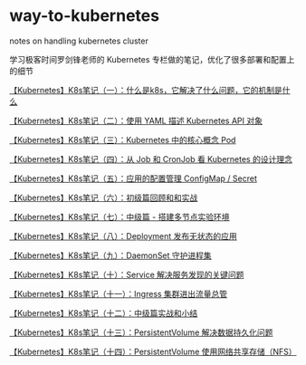 # way-to-kubernetes

notes on handling kubernetes cluster

学习极客时间罗剑锋老师的 Kubernetes 专栏做的笔记，优化了很多部署和配置上的细节

[【Kubernetes】K8s笔记（一）：什么是k8s，它解决了什么问题，它的机制是什么](https://www.cnblogs.com/joexu01/p/16722936.html)

[【Kubernetes】K8s笔记（二）：使用 YAML 描述 Kubernetes API 对象](https://www.cnblogs.com/joexu01/p/16736040.html)

[【Kubernetes】K8s笔记（三）：Kubernetes 中的核心概念 Pod](https://www.cnblogs.com/joexu01/p/16737059.html)

[【Kubernetes】K8s笔记（四）：从 Job 和 CronJob 看 Kubernetes 的设计理念](https://www.cnblogs.com/joexu01/p/16740718.html)

[【Kubernetes】K8s笔记（五）：应用的配置管理 ConfigMap / Secret](https://www.cnblogs.com/joexu01/p/16753849.html)

[【Kubernetes】K8s笔记（六）：初级篇回顾和和实战](https://www.cnblogs.com/joexu01/p/16770362.html)

[【Kubernetes】K8s笔记（七）：中级篇 - 搭建多节点实验环境](https://www.cnblogs.com/joexu01/p/16774377.html)

[【Kubernetes】K8s笔记（八）：Deployment 发布无状态的应用](https://www.cnblogs.com/joexu01/p/16798378.html)

[【Kubernetes】K8s笔记（九）：DaemonSet 守护进程集](https://www.cnblogs.com/joexu01/p/16804991.html)

[【Kubernetes】K8s笔记（十）：Service 解决服务发现的关键问题](https://www.cnblogs.com/joexu01/p/16808521.html)

[【Kubernetes】K8s笔记（十一）：Ingress 集群进出流量总管](https://www.cnblogs.com/joexu01/p/16812302.html)

[【Kubernetes】K8s笔记（十二）：中级篇实战和小结](https://www.cnblogs.com/joexu01/p/16818593.html)

[【Kubernetes】K8s笔记（十三）：PersistentVolume 解决数据持久化问题](https://www.cnblogs.com/joexu01/p/16823747.html)

[【Kubernetes】K8s笔记（十四）：PersistentVolume 使用网络共享存储（NFS）](https://www.cnblogs.com/joexu01/p/16836482.html)
